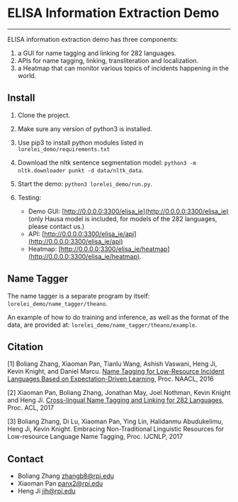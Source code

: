 # ELISA Information Extraction Demo
---------------------------

ELISA information extraction demo has three components:
1. a GUI for name tagging and linking for 282 languages.
2. APIs for name tagging, linking, transliteration and localization.
3. a Heatmap that can monitor various topics of incidents happening in the world.

## Install

1. Clone the project.

2. Make sure any version of python3 is installed.

3. Use pip3 to install python modules listed in `lorelei_demo/requirements.txt` 

4. Download the nltk sentence segmentation model: `python3 -m nltk.downloader punkt -d data/nltk_data`.

5. Start the demo: `python3 lorelei_demo/run.py`.

6. Testing:
    * Demo GUI: [http://0.0.0.0:3300/elisa_ie](http://0.0.0.0:3300/elisa_ie) (only Hausa model is included, for models of the 282 languages, please contact us.)
    * API: [http://0.0.0.0:3300/elisa_ie/api](http://0.0.0.0:3300/elisa_ie/api)
    * Heatmap: [http://0.0.0.0:3300/elisa_ie/heatmap](http://0.0.0.0:3300/elisa_ie/heatmap).

## Name Tagger

The name tagger is a separate program by itself: `lorelei_demo/name_tagger/theano`.

An example of how to do training and inference, as well as the format of the data, are provided at: `lorelei_demo/name_tagger/theano/example`.

## Citation

[1] Boliang Zhang, Xiaoman Pan, Tianlu Wang, Ashish Vaswani, Heng Ji, Kevin Knight, and Daniel Marcu. [Name Tagging for Low-Resource Incident Languages Based on Expectation-Driven Learning](http://nlp.cs.rpi.edu/paper/expectation2016.pdf), Proc. NAACL, 2016

[2] Xiaoman Pan, Boliang Zhang, Jonathan May, Joel Nothman, Kevin Knight and Heng Ji. [Cross-lingual Name Tagging and Linking for 282 Languages](http://nlp.cs.rpi.edu/paper/282elisa2017.pdf), Proc. ACL, 2017

[3] Boliang Zhang, Di Lu, Xiaoman Pan, Ying Lin, Halidanmu Abudukelimu, Heng Ji, Kevin Knight. Embracing Non-Traditional Linguistic Resources for Low-resource Language Name Tagging, Proc. IJCNLP, 2017

## Contact
   * Boliang Zhang zhangb8@rpi.edu
   * Xiaoman Pan panx2@rpi.edu
   * Heng Ji jih@rpi.edu